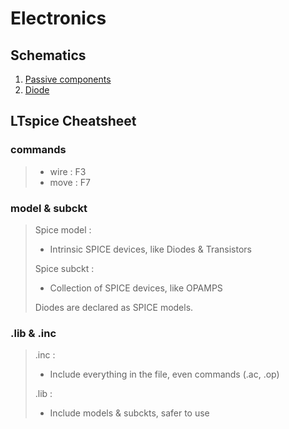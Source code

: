 # Electronics

## Schematics 
1. [Passive components](./passive/passive.md)
2. [Diode](./diodes/diodes.md)

## LTspice Cheatsheet
### commands
> - wire : F3
> - move : F7

### model & subckt
> Spice model :
> - Intrinsic SPICE devices, like Diodes & Transistors
> 
> Spice subckt : 
> - Collection of SPICE devices, like OPAMPS
> 
> Diodes are declared as SPICE models.

### .lib & .inc
> .inc : 
> - Include everything in the file, even commands (.ac, .op)
> 
> .lib : 
> - Include models & subckts, safer to use